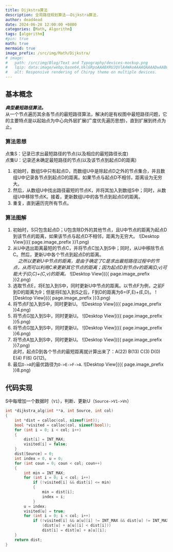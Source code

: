 ```yaml
---
title: Dijkstra算法
description: 全局路径规划算法——Dijkstra算法.
author: dead4ead
date: 2024-06-28 12:00:00 +0800
categories: [Math, Algorithm]
tags: [algorithm]
#pin: true
math: true
mermaid: true
image_prefix: /src/img/Math/Dijkstra/
# image:
#   path: /src/img/Blog/Text and Typography/devices-mockup.png
#   lqip: data:image/webp;base64,UklGRpoAAABXRUJQVlA4WAoAAAAQAAAADwAABwAAQUxQSDIAAAARL0AmbZurmr57yyIiqE8oiG0bejIYEQTgqiDA9vqnsUSI6H+oAERp2HZ65qP/VIAWAFZQOCBCAAAA8AEAnQEqEAAIAAVAfCWkAALp8sF8rgRgAP7o9FDvMCkMde9PK7euH5M1m6VWoDXf2FkP3BqV0ZYbO6NA/VFIAAAA
#   alt: Responsive rendering of Chirpy theme on multiple devices.
---
```


## 基本概念
***典型最短路径算法。***  
从一个节点遍历其余各节点的最短路径算法，解决的是有权图中最短路径问题，它的主要特点是以起始点为中心向外层扩展(广度优先遍历思想)，直到扩展到终点为止。

### 算法思想
点集S：记录已求出最短路径的节点(以及相应的最短路径长度)  
点集U：记录还未确定最短路径的节点(以及该节点到起点D的距离)

1. 初始时，数组S中只有起点D，而数组U中是除起点D之外的节点集合，并且数组U中记录各节点到起点D的距离。如果节点与起点D不相邻，距离设为无穷大。
2. 然后，从数组U中找出路径最短的节点K，并将其加入到数组S中；同时，从数组U中移除节点K。接着，更新数组U中的各节点到起点D的距离。
3. 重复，直到遍历完所有节点。

### 算法图解
1. 初始时，S只包含起点D；U包含除D外的其他节点，且U中节点的距离为起点D到该节点的距离，如果该节点与起点D不相邻，距离为无穷大。
![Desktop View]({{ page.image_prefix }}1.png)
1. 从U中选出距离最短的节点C，并将节点C加入到S中；同时，从U中移除节点C。然后，更新U中各个节点到起点D的距离。  
   $~~~~$*之所以更新U中节点的距离，是由于确定了C是求出最短路径过程中的节点，从而可以利用C来更新其它节点的距离；因为起点D到节点v的距离(D,v)可能大于(D,C)+(C,v)的距离。*
![Desktop View]({{ page.image_prefix }}2.png) 
1. 选取节点E，将E加入到S中，同时更新U中节点的距离。以节点F为例，之前F到D的距离为9；但是将E加入到S之后，F到D的距离为6=(F,E)+(E,D)。
![Desktop View]({{ page.image_prefix }}3.png)
1. 将节点F加入到S中，同时更新U。
![Desktop View]({{ page.image_prefix }}4.png)
1. 将节点G加入到S中，同时更新U。
![Desktop View]({{ page.image_prefix }}5.png)
1. 将节点G加入到S中，同时更新U。
![Desktop View]({{ page.image_prefix }}6.png)
1. 将节点A加入到S中，同时更新U。
![Desktop View]({{ page.image_prefix }}7.png)  
此时，起点D到各个节点的最短距离就计算出来了：A(22) B(13) C(3) D(0) E(4) F(6) G(12)。
1. 最后`D->A`的最优路径为`D->E->F->A`.
![Desktop View]({{ page.image_prefix }}8.png)

## 代码实现

S中每增加一个数据时（`V1`），判断、更新U（`Source->V1->Vn`）

```c
int *dijkstra_alg(int **a, int Source, int col)
{
    int *dist = calloc(col, sizeof(int));
    bool *visited = calloc(col, sizeof(bool));
    for (int i = 0; i < col; i++)
    {
        dist[i] = INT_MAX;
        visited[i] = false;
    }
    dist[Source] = 0;
    int index = 0, u = 0;
    for (int coun = 0; coun < col; coun++)
    {
        int min = INT_MAX;
        for (int i = 0; i < col; i++)
            if (!visited[i] && dist[i] <= min)
            {
                min = dist[i];
                index = i;
            }
        u = index;
        visited[u] = true;
        for (int i = 0; i < col; i++)
            if (!visited[i] && a[u][i] != INT_MAX && dist[u] != INT_MAX && 
                (dist[u] + a[u][i] < dist[i]))
                dist[i] = dist[u] + a[u][i];
    }
    return dist;
}
```